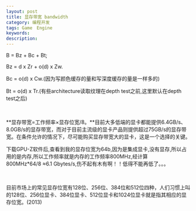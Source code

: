 ```yaml
---
layout: post
title: 显存带宽 bandwidth
category: 编程开发
tags: Game　Engine
keywords: 
description: 
---
```


B = Bz + Bc + Bt; 

Bz = d x Zr + o(d) x Zw.

Bc = o(d) x Cw.(因为写颜色缓存的量和写深度缓存的量是一样多的)

Bt = o(d) x Tr.(有些architecture读取纹理在depth test之前,这里默认在depth
test之后)

 

**显存带宽=工作频率×显存位宽/8。**目前大多低端的显卡都能提供6.4GB/s、8.0GB/s的显存带宽，而对于目前主流级的显卡产品则提供超过75GB/s的显存带宽。在条件允许的情况下，尽可能购买显存带宽大的显卡，这是一个选择的关键。

下载GPU-Z软件后,查看到我的显存位宽为64b,因为是集成显卡,没有显存,所以占用的是内存,所以工作频率就是内存的工作频率800MHz,经计算800MHz\*64/8 ≈6.1 Gbytes/s,伤不起有木有啊！！低得不能再低了。。。

 

目前市场上的常见显存位宽有128位、256位、384位和512位四种，人们习惯上叫的128位、256位显卡、384位显卡、512位显卡和1024位显卡就是指其相应的显存位宽。(2013)






